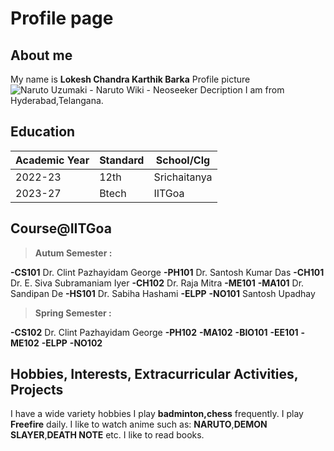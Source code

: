 # Profile page
## About me
My name is **Lokesh Chandra Karthik Barka**
Profile picture
![Naruto Uzumaki - Naruto Wiki - Neoseeker](https://cdn.staticneo.com/w/naruto/Nprofile2.jpg)
Decription
I am from Hyderabad,Telangana.
## Education
|Academic Year                |Standard                          |School/Clg                      |
|----------------|-------------------------------|-----------------------------|
|2022-23         |12th                           |Srichaitanya          |
|2023-27         |Btech                          |IITGoa           |



## Course@IITGoa
>**Autum Semester :**

**-CS101** Dr. Clint Pazhayidam George
**-PH101** Dr. Santosh Kumar Das
**-CH101** Dr. E. Siva Subramaniam Iyer
**-CH102** Dr. Raja Mitra
**-ME101** 
**-MA101** Dr. Sandipan De
**-HS101** Dr. Sabiha Hashami
**-ELPP**
**-NO101** Santosh Upadhay

>**Spring Semester :**

**-CS102** Dr. Clint Pazhayidam George
**-PH102** 
**-MA102**
**-BIO101**
**-EE101**
**-ME102**
**-ELPP**
**-NO102**
## Hobbies, Interests, Extracurricular Activities, Projects
I have a wide variety hobbies
I play **badminton,chess** frequently.
I play **Freefire** daily.
I like to watch anime such as:  **NARUTO**,**DEMON SLAYER**,**DEATH NOTE** etc.
I like to read books.










